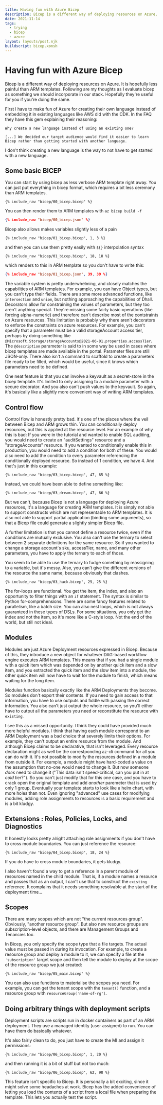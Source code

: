 ```yaml
---
title: Having fun with Azure Bicep
description: Bicep is a different way of deploying resources on Azure. It is hopefully less painful than ARM templates.
date: 2021-11-14
tags:
  - trying
  - bicep
  - azure
layout: layouts/post.njk
buildscript: bicep.xonsh
---
```


# Having fun with Azure Bicep

Bicep is a different way of deploying resources on Azure. It is hopefully less painful than ARM templates. Following are my thoughts as I evaluate bicep as something we should incorporate in our stack. Hopefully they're useful for you if you're doing the same.

First I have to make fun of Azure for creating their own language instead of embedding it in existing languages like AWS did with the CDK. In the FAQ they have this gem explaining their reasoning:

    Why create a new language instead of using an existing one?

    [...] We decided our target audience would find it easier to learn Bicep rather than getting started with another language.

I don't think creating a new language is the way to not have to get started with a new language.

## Some basic BICEP

You can start by using bicep as less verbose ARM template right away. You can just put everything in bicep format, which requires a bit less ceremony than ARM templates.

```bicep
{% include_raw "bicep/00_bicep.bicep" %}
```

You can then render them to ARM templates with `az bicep build -f`

```json
{% include_raw "bicep/00_bicep.json" %}
```

Bicep also allows makes variables slightly less of a pain

```bicep
{% include_raw "bicep/01_bicep.bicep", 1, 3 %}
```

and then you can use them pretty easily with `${}` interpolation syntax

```bicep
{% include_raw "bicep/01_bicep.bicep", 18, 18 %}
```

which renders to this in ARM template so you don't have to write this:

```json
{% include_raw "bicep/01_bicep.json", 39, 39 %}
```

The variable system is pretty underwhelming, and closely matches the capabilities of ARM templates. For example, you can have Object types, but you can't type their fields. There are some more advanced functions, like `intersection` and `union`, but nothing approaching the capabilities of Dhall. Decorators allow for constraining the values of parameters, but they too aren't anything special. They're missing some fairly basic operations (like forcing alpha-numeric) and therefore can't describe most of the contstraints on Azure resources. This limitation is probably why there aren't decorators to enforce the constraints on azure resources. For example, you can't specify that a parameter must be a valid storageAccount access tier, perhaps by doing something like `@Microsoft.Storage/storageAccounts@2021-06-01.properties.accessTier`. The `@description` parameter is said to in some way be used in cases where bicep templates are made available in the portal. Parameter files are still JSON-only. There also isn't a command to scaffold to create a parameters file ready to be filled, which would be useful, since it knows which parameters need to be defined.

One neat feature is that you can involve a keyvault as a secret-store in the bicep template. It's limited to only assigning to a module parameter with a secure decorator. And you also can't push values to the keyvault. So again, it's basically like a slightly more convenient way of writing ARM templates.

## Control flow

Control flow is honestly pretty bad. It's one of the places where the veil between Bicep and ARM grows thin. You can conditionally deploy resources, but this is applied at the resource level. For an example of why this is bad: If you were in the tutorial and wanted to enable SQL auditing, you would need to create an "auditSettings" resource and a "storageAccounts" resource. If you wanted to conditionally enable this in production, you would need to add a condition for both of these. You would also need to add the condition to every parameter referencing the conditionally deployed resource. So instead of 1 condition, we have 4. And that's just in this example:

```bicep
{% include_raw "bicep/03_bicep.bicep", 47, 65 %}
```

Instead, we could have been able to define something like:

```bicep
{% include_raw "bicep/03_dream.bicep", 47, 66 %}
```

But we can't, because Bicep is not a language for deploying Azure resources, it's a language for creating ARM templates. It is simply not able to support constructs which are not representable to ARM templates. It is also not able to support partial application (binding some arguments), so that a Bicep file could generate a slightly simpler Bicep file.

A further limitation is that you cannot define a resource twice, even if the conditions are mutually exclusive. You also can't use the ternary to select between 2 separate definitions for the same resource. So if you wanted to change a storage account's sku, accessTier, name, and many other parameters, you have to apply the ternary to each of those.

You seem to be able to use the ternary to fudge something by reassigning to a variable, but it's messy. Also, you can't give the different versions of the resource the same name, because obviously that clashes.

```bicep
{% include_raw "bicep/03_hack.bicep", 25, 25 %}
```

The for-loops are functional. You get the item, the index, and also an opportunity to filter things with an `if` statement. The syntax is similar to Python for-comprehensions. There are some fancy features related to parallelism, like a batch size. You can also nest loops, which is not always guaranteed in these types of DSLs. For some situations, you only get the index and not the item, so it's more like a C-style loop. Not the end of the world, but still not ideal.

## Modules

Modules are just Azure Deployment resources expressed in Bicep. Because of this, they introduce a new object for whatever DAG-based workflow engine executes ARM templates. This means that if you had a single module with a quick item which was depended on by another quick item and a slow item, and you extracted the quick item and the slow item into a module, the other quick item will now have to wait for the module to finish, which means waiting for the long item.

Modules function basically exactly like the ARM Deployments they become. So modules don't export their contents. If you need to gain access to that information, you have to use outputs and fiddle with passing the correct information. You also can't just output the whole resource, so you'll either have to output all the parameters you need or reconstitute the resource with `existing`.

I see this as a missed opportunity. I think they could have provided much more helpful modules. I think that having each module correspond to an ARM Deployment was a bad choice that severely limits their options. For example, they can't output an entire resource from the module.
And although Bicep claims to be declarative, that isn't leveraged. Every resource declaration might as well be the correstponding az-cli command for all you can do with it. It's not possible to modify the resources defined in a module from outside it. For example, a module might have hard-coded a value on the assumption that no-one would need to change it. But now someone _does_ need to change it ("This data isn't speed-critical, can you put in at _cold_ tier?"). So you can't just modify that for this one case, and you have to crack open the original template and add _another_ paremeter that is used by only 1 group. Eventually your template starts to look like a helm chart, with more holes than not.
Even ignoring "advanced" use cases for modifying modules, adding role assignments to resources is a basic requirement and is a bit kludgy.

## Extensions : Roles, Policies, Locks, and Diagnostics

It honestly looks pretty alright attaching role assignments if you don't have to cross module boundaries. You can just reference the resource:

```bicep
{% include_raw "bicep/04_bicep.bicep", 18, 24 %}
```

If you do have to cross module boundaries, it gets kludgy.

I also haven't found a way to get a reference in a parent module of resources named in the child module. That is, if a module names a resource and passes that as an output, I can't use that to construct the `existing` reference. It complains that it needs something resolvable at the start of the deployment time...

## Scopes

There are many scopes which are not "the current resources group". Obviously, "another resource group". But also new resource groups are subscription-level objects, and there are Management Groups and Tenancies too.

In Bicep, you only specify the scope type that a file targets. The actual value must be passed in during its invocation. For example, to create a resource group and deploy a module to it, we can specify a file at the `'subscription'` target scope and then tell the module to deploy at the scope of the resource group we just created:

```bicep
{% include_raw "bicep/05_main.bicep" %}
```

You can also use functions to materialise the scopes you need. For example, you can get the tenant scope with the `tenant()` function, and a resource group with `resourceGroup('name-of-rg')`.

## Doing arbitrary things with deployment scripts

Deployment scripts are scripts run in docker containers as part of an ARM deployment. They use a managed identity (user assigned) to run. You can have them do basically whatever.

It's also fairly clean to do, you just have to create the MI and assign it permissions:

```bicep
{% include_raw "bicep/06_bicep.bicep", 1, 20 %}
```

and then running it is a bit of stuff but not too much:

```bicep
{% include_raw "bicep/06_bicep.bicep", 62, 90 %}
```

This feature isn't specific to Bicep. It is personally a bit exciting, since it might solve some headaches at work. Bicep has the added convenience of letting you load the contents of a script from a local file when preparing the template. This lets you actually test the script.
